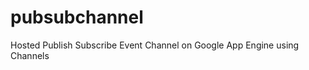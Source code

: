 pubsubchannel
=============

Hosted Publish Subscribe Event Channel on Google App Engine using Channels
